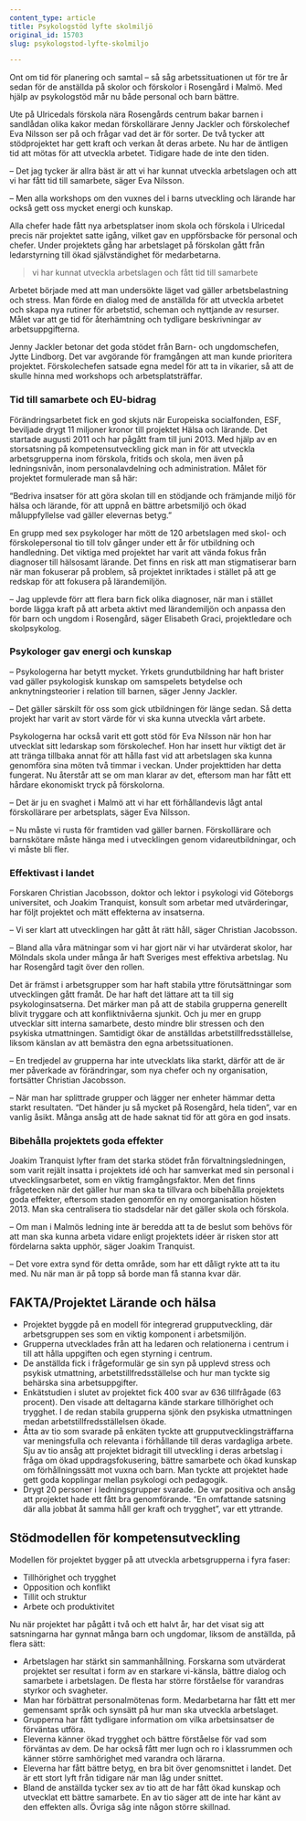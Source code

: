 ```yaml
---
content_type: article
title: Psykologstöd lyfte skolmiljö
original_id: 15703
slug: psykologstod-lyfte-skolmiljo

---
```


Ont om tid för planering och samtal – så såg arbetssituationen ut för tre år sedan för de anställda på skolor och förskolor i Rosengård i Malmö. Med hjälp av psykologstöd mår nu både personal och barn bättre.

Ute på Ulricedals förskola nära Rosengårds centrum bakar barnen i sandlådan olika kakor medan förskollärare Jenny Jackler och förskolechef Eva Nilsson ser på och frågar vad det är för sorter. De två tycker att stödprojektet har gett kraft och verkan åt deras arbete. Nu har de äntligen tid att mötas för att utveckla arbetet. Tidigare hade de inte den tiden.

– Det jag tycker är allra bäst är att vi har kunnat utveckla arbetslagen och att vi har fått tid till samarbete, säger Eva Nilsson.

– Men alla workshops om den vuxnes del i barns utveckling och lärande har också gett oss mycket energi och kunskap.

Alla chefer hade fått nya arbetsplatser inom skola och förskola i Ulricedal precis när projektet satte igång, vilket gav en uppförsbacke för personal och chefer. Under projektets gång har arbetslaget på förskolan gått från ledarstyrning till ökad självständighet för medarbetarna.

> vi har kunnat utveckla arbetslagen och fått tid till samarbete

Arbetet började med att man undersökte läget vad gäller arbetsbelastning och stress. Man förde en dialog med de anställda för att utveckla arbetet och skapa nya rutiner för arbetstid, scheman och nyttjande av resurser. Målet var att ge tid för återhämtning och tydligare beskrivningar av arbetsuppgifterna.

Jenny Jackler betonar det goda stödet från Barn- och ungdomschefen, Jytte Lindborg. Det var avgörande för framgången att man kunde prioritera projektet. Förskolechefen satsade egna medel för att ta in vikarier, så att de skulle hinna med workshops och arbetsplatsträffar.

### Tid till samarbete och EU-bidrag

Förändringsarbetet fick en god skjuts när Europeiska socialfonden, ESF, beviljade drygt 11 miljoner kronor till projektet Hälsa och lärande. Det startade augusti 2011 och har pågått fram till juni 2013. Med hjälp av en storsatsning på kompetensutveckling gick man in för att utveckla arbetsgrupperna inom förskola, fritids och skola, men även på ledningsnivån, inom personalavdelning och administration. Målet för projektet formulerade man så här:

“Bedriva insatser för att göra skolan till en stödjande och främjande miljö för hälsa och lärande, för att uppnå en bättre arbetsmiljö och ökad måluppfyllelse vad gäller elevernas betyg.”

En grupp med sex psykologer har mött de 120 arbetslagen med skol- och förskolepersonal tio till tolv gånger under ett år för utbildning och handledning. Det viktiga med projektet har varit att vända fokus från diagnoser till hälsosamt lärande. Det finns en risk att man stigmatiserar barn när man fokuserar på problem, så projektet inriktades i stället på att ge redskap för att fokusera på lärandemiljön.

– Jag upplevde förr att flera barn fick olika diagnoser, när man i stället borde lägga kraft på att arbeta aktivt med lärandemiljön och anpassa den för barn och ungdom i Rosengård, säger Elisabeth Graci, projektledare och skolpsykolog.

### Psykologer gav energi och kunskap

– Psykologerna har betytt mycket. Yrkets grundutbildning har haft brister vad gäller psykologisk kunskap om samspelets betydelse och anknytningsteorier i relation till barnen, säger Jenny Jackler.

– Det gäller särskilt för oss som gick utbildningen för länge sedan. Så detta projekt har varit av stort värde för vi ska kunna utveckla vårt arbete.

Psykologerna har också varit ett gott stöd för Eva Nilsson när hon har utvecklat sitt ledarskap som förskolechef. Hon har insett hur viktigt det är att tränga tillbaka annat för att hålla fast vid att arbetslagen ska kunna genomföra sina möten två timmar i veckan. Under projekttiden har detta fungerat. Nu återstår att se om man klarar av det, eftersom man har fått ett hårdare ekonomiskt tryck på förskolorna.

– Det är ju en svaghet i Malmö att vi har ett förhållandevis lågt antal förskollärare per arbetsplats, säger Eva Nilsson.

– Nu måste vi rusta för framtiden vad gäller barnen. Förskollärare och barnskötare måste hänga med i utvecklingen genom vidareutbildningar, och vi måste bli fler.

### Effektivast i landet

Forskaren Christian Jacobsson, doktor och lektor i psykologi vid Göteborgs universitet, och Joakim Tranquist, konsult som arbetar med utvärderingar, har följt projektet och mätt effekterna av insatserna.

– Vi ser klart att utvecklingen har gått åt rätt håll, säger Christian Jacobsson.

– Bland alla våra mätningar som vi har gjort när vi har utvärderat skolor, har Mölndals skola under många år haft Sveriges mest effektiva arbetslag. Nu har Rosengård tagit över den rollen.

Det är främst i arbetsgrupper som har haft stabila yttre förutsättningar som utvecklingen gått framåt. De har haft det lättare att ta till sig psykologinsatserna. Det märker man på att de stabila grupperna generellt blivit tryggare och att konfliktnivåerna sjunkit. Och ju mer en grupp utvecklar sitt interna samarbete, desto mindre blir stressen och den psykiska utmattningen. Samtidigt ökar de anställdas arbetstillfredsställelse, liksom känslan av att bemästra den egna arbetssituationen.

– En tredjedel av grupperna har inte utvecklats lika starkt, därför att de är mer påverkade av förändringar, som nya chefer och ny organisation, fortsätter Christian Jacobsson.

– När man har splittrade grupper och lägger ner enheter hämmar detta starkt resultaten. “Det händer ju så mycket på Rosengård, hela tiden”, var en vanlig åsikt. Många ansåg att de hade saknat tid för att göra en god insats.

### Bibehålla projektets goda effekter

Joakim Tranquist lyfter fram det starka stödet från förvaltningsledningen, som varit rejält insatta i projektets idé och har samverkat med sin personal i utvecklingsarbetet, som en viktig framgångsfaktor. Men det finns frågetecken när det gäller hur man ska ta tillvara och bibehålla projektets goda effekter, eftersom staden genomför en ny omorganisation hösten 2013. Man ska centralisera tio stadsdelar när det gäller skola och förskola.

– Om man i Malmös ledning inte är beredda att ta de beslut som behövs för att man ska kunna arbeta vidare enligt projektets idéer är risken stor att fördelarna sakta upphör, säger Joakim Tranquist.

– Det vore extra synd för detta område, som har ett dåligt rykte att ta itu med. Nu när man är på topp så borde man få stanna kvar där.

FAKTA/Projektet Lärande och hälsa
---------------------------------

*   Projektet byggde på en modell för integrerad grupputveckling, där arbetsgruppen ses som en viktig komponent i arbetsmiljön.
*   Grupperna utvecklades från att ha ledaren och relationerna i centrum i till att hålla uppgiften och egen styrning i centrum.
*   De anställda fick i frågeformulär ge sin syn på upplevd stress och psykisk utmattning, arbetstillfredsställelse och hur man tyckte sig behärska sina arbetsuppgifter.
*   Enkätstudien i slutet av projektet fick 400 svar av 636 tillfrågade (63 procent). Den visade att deltagarna kände starkare tillhörighet och trygghet. I de redan stabila grupperna sjönk den psykiska utmattningen medan arbetstillfredsställelsen ökade.
*   Åtta av tio som svarade på enkäten tyckte att grupputvecklingsträffarna var meningsfulla och relevanta i förhållande till deras vardagliga arbete. Sju av tio ansåg att projektet bidragit till utveckling i deras arbetslag i fråga om ökad uppdragsfokusering, bättre samarbete och ökad kunskap om förhållningssätt mot vuxna och barn. Man tyckte att projektet hade gett goda kopplingar mellan psykologi och pedagogik.
*   Drygt 20 personer i ledningsgrupper svarade. De var positiva och ansåg att projektet hade ett fått bra genomförande. “En omfattande satsning där alla jobbat åt samma håll ger kraft och trygghet”, var ett yttrande.

Stödmodellen för kompetensutveckling
------------------------------------

Modellen för projektet bygger på att utveckla arbetsgrupperna i fyra faser:

*   Tillhörighet och trygghet
*   Opposition och konflikt
*   Tillit och struktur
*   Arbete och produktivitet

Nu när projektet har pågått i två och ett halvt år, har det visat sig att satsningarna har gynnat många barn och ungdomar, liksom de anställda, på flera sätt:

*   Arbetslagen har stärkt sin sammanhållning. Forskarna som utvärderat projektet ser resultat i form av en starkare vi-känsla, bättre dialog och samarbete i arbetslagen. De flesta har större förståelse för varandras styrkor och svagheter.
*   Man har förbättrat personalmötenas form. Medarbetarna har fått ett mer gemensamt språk och synsätt på hur man ska utveckla arbetslaget.
*   Grupperna har fått tydligare information om vilka arbetsinsatser de förväntas utföra.
*   Eleverna känner ökad trygghet och bättre förståelse för vad som förväntas av dem. De har också fått mer lugn och ro i klassrummen och känner större samhörighet med varandra och lärarna.
*   Eleverna har fått bättre betyg, en bra bit över genomsnittet i landet. Det är ett stort lyft från tidigare när man låg under snittet.
*   Bland de anställda tycker sex av tio att de har fått ökad kunskap och utvecklat ett bättre samarbete. En av tio säger att de inte har känt av den effekten alls. Övriga såg inte någon större skillnad.

